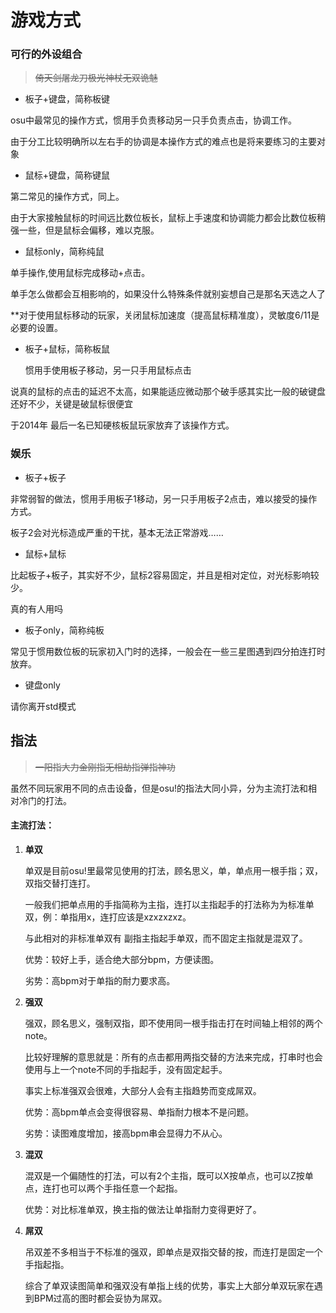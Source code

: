 # 游戏方式

### 可行的外设组合

> ~~倚天剑屠龙刀极光神杖无双诡魅~~

* 板子+键盘，简称板键

osu中最常见的操作方式，惯用手负责移动另一只手负责点击，协调工作。

由于分工比较明确所以左右手的协调是本操作方式的难点也是将来要练习的主要对象

* 鼠标+键盘，简称键鼠

第二常见的操作方式，同上。

由于大家接触鼠标的时间远比数位板长，鼠标上手速度和协调能力都会比数位板稍强一些，但是鼠标会偏移，难以克服。

* 鼠标only，简称纯鼠

单手操作,使用鼠标完成移动+点击。

单手怎么做都会互相影响的，如果没什么特殊条件就别妄想自己是那名天选之人了

**对于使用鼠标移动的玩家，关闭鼠标加速度（提高鼠标精准度），灵敏度6/11是必要的设置。

* 板子+鼠标，简称板鼠

  惯用手使用板子移动，另一只手用鼠标点击

说真的鼠标的点击的延迟不太高，如果能适应微动那个破手感其实比一般的破键盘还好不少，关键是破鼠标很便宜

于2014年 最后一名已知硬核板鼠玩家放弃了该操作方式。

### 娱乐

* 板子+板子

非常弱智的做法，惯用手用板子1移动，另一只手用板子2点击，难以接受的操作方式。

板子2会对光标造成严重的干扰，基本无法正常游戏……

* 鼠标+鼠标

比起板子+板子，其实好不少，鼠标2容易固定，并且是相对定位，对光标影响较少。

真的有人用吗

* 板子only，简称纯板

常见于惯用数位板的玩家初入门时的选择，一般会在一些三星图遇到四分拍连打时放弃。

* 键盘only

请你离开std模式

## **指法**

> ~~一阳指大力金刚指无相劫指弹指神功~~

虽然不同玩家用不同的点击设备，但是osu!的指法大同小异，分为主流打法和相对冷门的打法。

#### 主流打法：

1. **单双**

   单双是目前osu!里最常见使用的打法，顾名思义，单，单点用一根手指；双，双指交替打连打。

   一般我们把单点用的手指简称为主指，连打以主指起手的打法称为为标准单双，例：单指用x，连打应该是xzxzxzxz。

   与此相对的非标准单双有 副指主指起手单双，而不固定主指就是混双了。

   优势：较好上手，适合绝大部分bpm，方便读图。

   劣势：高bpm对于单指的耐力要求高。

2. **强双**

   强双，顾名思义，强制双指，即不使用同一根手指击打在时间轴上相邻的两个note。

   比较好理解的意思就是：所有的点击都用两指交替的方法来完成，打串时也会使用与上一个note不同的手指起手，没有固定起手。

   事实上标准强双会很难，大部分人会有主指趋势而变成屌双。

   优势：高bpm单点会变得很容易、单指耐力根本不是问题。

   劣势：读图难度增加，接高bpm串会显得力不从心。

3. **混双**

   混双是一个偏随性的打法，可以有2个主指，既可以X按单点，也可以Z按单点，连打也可以两个手指任意一个起指。

   优势：对比标准单双，换主指的做法让单指耐力变得更好了。

4. **屌双**

   吊双差不多相当于不标准的强双，即单点是双指交替的按，而连打是固定一个手指起指。

   综合了单双读图简单和强双没有单指上线的优势，事实上大部分单双玩家在遇到BPM过高的图时都会妥协为屌双。

